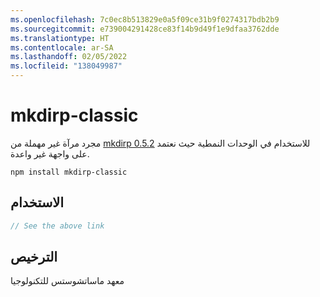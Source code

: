 ```yaml
---
ms.openlocfilehash: 7c0ec8b513829e0a5f09ce31b9f0274317bdb2b9
ms.sourcegitcommit: e739004291428ce83f14b9d49f1e9dfaa3762dde
ms.translationtype: HT
ms.contentlocale: ar-SA
ms.lasthandoff: 02/05/2022
ms.locfileid: "138049987"
---
```

# <a name="mkdirp-classic"></a>mkdirp-classic

مجرد مرآة غير مهملة من [mkdirp 0.5.2](https://github.com/substack/node-mkdirp/tree/0.5.1) للاستخدام في الوحدات النمطية حيث نعتمد على واجهة غير واعدة.

```
npm install mkdirp-classic
```

## <a name="usage"></a>الاستخدام

``` js
// See the above link
```

## <a name="license"></a>الترخيص

معهد ماساتشوستس للتكنولوجيا
